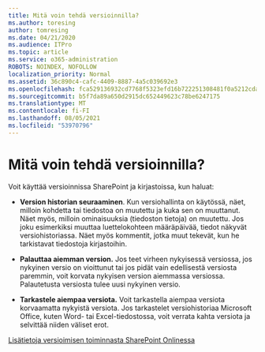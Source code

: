 ```yaml
---
title: Mitä voin tehdä versioinnilla?
ms.author: toresing
author: tomresing
ms.date: 04/21/2020
ms.audience: ITPro
ms.topic: article
ms.service: o365-administration
ROBOTS: NOINDEX, NOFOLLOW
localization_priority: Normal
ms.assetid: 36c890c4-cafc-4409-8887-4a5c039692e3
ms.openlocfilehash: fca529136932cd7768f5323efd16b722251308481f0a5212cda5ac5e7dc591d1
ms.sourcegitcommit: b5f7da89a650d2915dc652449623c78be6247175
ms.translationtype: MT
ms.contentlocale: fi-FI
ms.lasthandoff: 08/05/2021
ms.locfileid: "53970796"
---
```

# <a name="what-can-i-do-with-versioning"></a>Mitä voin tehdä versioinnilla?

Voit käyttää versioinnissa SharePoint ja kirjastoissa, kun haluat:
  
- **Version historian seuraaminen**. Kun versiohallinta on käytössä, näet, milloin kohdetta tai tiedostoa on muutettu ja kuka sen on muuttanut. Näet myös, milloin ominaisuuksia (tiedoston tietoja) on muutettu. Jos joku esimerkiksi muuttaa luettelokohteen määräpäivää, tiedot näkyvät versiohistoriassa. Näet myös kommentit, jotka muut tekevät, kun he tarkistavat tiedostoja kirjastoihin. 
    
- **Palauttaa aiemman version.** Jos teet virheen nykyisessä versiossa, jos nykyinen versio on vioittunut tai jos pidät vain edellisestä versiosta paremmin, voit korvata nykyisen version aiemmassa versiossa. Palautetusta versiosta tulee uusi nykyinen versio. 
    
- **Tarkastele aiempaa versiota.** Voit tarkastella aiempaa versiota korvaamatta nykyistä versiota. Jos tarkastelet versiohistoriaa Microsoft Office, kuten Word- tai Excel-tiedostossa, voit verrata kahta versiota ja selvittää niiden väliset erot. 
    
[Lisätietoja versioimisen toiminnasta SharePoint Onlinessa](https://go.microsoft.com/fwlink/?linkid=875710)
  

